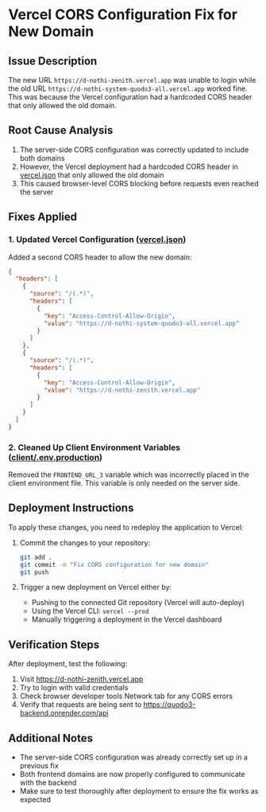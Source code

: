 # Vercel CORS Configuration Fix for New Domain

## Issue Description
The new URL `https://d-nothi-zenith.vercel.app` was unable to login while the old URL `https://d-nothi-system-quodo3-all.vercel.app` worked fine. This was because the Vercel configuration had a hardcoded CORS header that only allowed the old domain.

## Root Cause Analysis
1. The server-side CORS configuration was correctly updated to include both domains
2. However, the Vercel deployment had a hardcoded CORS header in [vercel.json](file:///d:/Project/Quodo3/vercel.json) that only allowed the old domain
3. This caused browser-level CORS blocking before requests even reached the server

## Fixes Applied

### 1. Updated Vercel Configuration ([vercel.json](file:///d:/Project/Quodo3/vercel.json))
Added a second CORS header to allow the new domain:
```json
{
  "headers": [
    {
      "source": "/(.*)",
      "headers": [
        {
          "key": "Access-Control-Allow-Origin",
          "value": "https://d-nothi-system-quodo3-all.vercel.app"
        }
      ]
    },
    {
      "source": "/(.*)",
      "headers": [
        {
          "key": "Access-Control-Allow-Origin",
          "value": "https://d-nothi-zenith.vercel.app"
        }
      ]
    }
  ]
}
```

### 2. Cleaned Up Client Environment Variables ([client/.env.production](file:///d:/Project/Quodo3/client/.env.production))
Removed the `FRONTEND_URL_3` variable which was incorrectly placed in the client environment file. This variable is only needed on the server side.

## Deployment Instructions
To apply these changes, you need to redeploy the application to Vercel:

1. Commit the changes to your repository:
   ```bash
   git add .
   git commit -m "Fix CORS configuration for new domain"
   git push
   ```

2. Trigger a new deployment on Vercel either by:
   - Pushing to the connected Git repository (Vercel will auto-deploy)
   - Using the Vercel CLI: `vercel --prod`
   - Manually triggering a deployment in the Vercel dashboard

## Verification Steps
After deployment, test the following:

1. Visit https://d-nothi-zenith.vercel.app
2. Try to login with valid credentials
3. Check browser developer tools Network tab for any CORS errors
4. Verify that requests are being sent to https://quodo3-backend.onrender.com/api

## Additional Notes
- The server-side CORS configuration was already correctly set up in a previous fix
- Both frontend domains are now properly configured to communicate with the backend
- Make sure to test thoroughly after deployment to ensure the fix works as expected